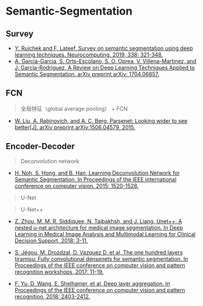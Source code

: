 # Semantic-Segmentation
## Survey

* [Y. Ruichek and F. Lateef, Survey on semantic segmentation using deep learning techniques. Neurocomputing, 2019, 338: 321-348.](https://www.sciencedirect.com/science/article/abs/pii/S092523121930181X)
* [A. Garcia-Garcia, S. Orts-Escolano, S. O. Oprea, V. Villena-Martinez, and J. Garcia-Rodriguez, A Review on Deep Learning Techniques Applied to Semantic Segmentation. arXiv preprint arXiv: 1704.06857.](https://arxiv.org/abs/1704.06857)

## FCN

> 全局特征（global average pooling） + FCN

* [W. Liu, A. Rabinovich, and A. C. Berg, Parsenet: Looking wider to see better[J]. arXiv preprint arXiv:1506.04579, 2015.](https://arxiv.org/abs/1506.04579)

## Encoder-Decoder

> Deconvolution network

* [H. Noh, S. Hong, and B. Han, Learning Deconvolution Network for Semantic Segmentation. In Proceedings of the IEEE international conference on computer vision. 2015: 1520-1528.](https://www.cv-foundation.org/openaccess/content_iccv_2015/html/Noh_Learning_Deconvolution_Network_ICCV_2015_paper.html)

> U-Net



> U-Net++

* [Z. Zhou, M. M. R. Siddiquee, N. Tajbakhsh, and J. Liang, Unet++: A nested u-net architecture for medical image segmentation. In Deep Learning in Medical Image Analysis and Multimodal Learning for Clinical Decision Support, 2018: 3-11.](https://arxiv.org/abs/1807.10165)

* [S. Jégou, M. Drozdzal, D. Vazquez D, et al, The one hundred layers tiramisu: Fully convolutional densenets for semantic segmentation. In Proceedings of the IEEE conference on computer vision and pattern recognition workshops, 2017: 11-19.](https://arxiv.org/abs/1611.09326)

* [F. Yu, D. Wang, E. Shelhamer, et al, Deep layer aggregation. In Proceedings of the IEEE conference on computer vision and pattern recognition, 2018: 2403-2412.](http://openaccess.thecvf.com/content_cvpr_2018/papers/Yu_Deep_Layer_Aggregation_CVPR_2018_paper.pdf)
